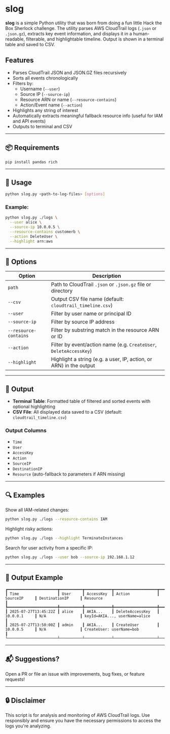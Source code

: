 # slog

**slog** is a simple Python utility that was born from doing a fun little Hack the Box Sherlock challenge. The utility parses AWS CloudTrail logs (`.json` or `.json.gz`), extracts key event information, and displays it in a human-readable, filterable, and highlightable timeline. Output is shown in a terminal table and saved to CSV.

## Features

* Parses CloudTrail JSON and JSON.GZ files recursively  
* Sorts all events chronologically  
* Filters by:
  - Username (`--user`)
  - Source IP (`--source-ip`)
  - Resource ARN or name (`--resource-contains`)
  - Action/Event name (`--action`)
* Highlights any string of interest  
* Automatically extracts meaningful fallback resource info (useful for IAM and API events)  
* Outputs to terminal and CSV

---

## 📦 Requirements

```bash
pip install pandas rich
```

---

## 🚀 Usage

```bash
python slog.py <path-to-log-files> [options]
```

### Example:

```bash
python slog.py ./logs \
  --user alice \
  --source-ip 10.0.0.5 \
  --resource-contains customerb \
  --action DeleteUser \
  --highlight arn:aws
```

---

## 🔧 Options

| Option                | Description |
|------------------------|-------------|
| `path`                | Path to CloudTrail `.json` or `.json.gz` file or directory |
| `--csv`               | Output CSV file name (default: `cloudtrail_timeline.csv`) |
| `--user`              | Filter by user name or principal ID |
| `--source-ip`         | Filter by source IP address |
| `--resource-contains` | Filter by substring match in the resource ARN or ID |
| `--action`            | Filter by event/action name (e.g. `CreateUser`, `DeleteAccessKey`) |
| `--highlight`         | Highlight a string (e.g. a user, IP, action, or ARN) in the output |

---

## 📄 Output

- **Terminal Table**: Formatted table of filtered and sorted events with optional highlighting
- **CSV File**: All displayed data saved to a CSV (default: `cloudtrail_timeline.csv`)

### Output Columns

- `Time`
- `User`
- `AccessKey`
- `Action`
- `SourceIP`
- `DestinationIP`
- `Resource` (auto-fallback to parameters if ARN missing)

---

## 🔍 Examples

Show all IAM-related changes:

```bash
python slog.py ./logs --resource-contains IAM
```

Highlight risky actions:

```bash
python slog.py ./logs --highlight TerminateInstances
```

Search for user activity from a specific IP:

```bash
python slog.py ./logs --user bob --source-ip 192.168.1.12
```

---

## 📂 Output Example

```
┏━━━━━━━━━━━━━━━━━━━━━━┳━━━━━━━━━━┳━━━━━━━━━━━━┳━━━━━━━━━━━━━━━━━━━┳━━━━━━━━━━━━━━┳━━━━━━━━━━━━━━━━━━━┳━━━━━━━━━━━━━━━━━━━━━━━━━━━━━━━━━━━━━━┓
┃ Time                 ┃ User     ┃ AccessKey  ┃ Action            ┃ SourceIP     ┃ DestinationIP     ┃ Resource                             ┃
┡━━━━━━━━━━━━━━━━━━━━━━╇━━━━━━━━━━╇━━━━━━━━━━━━╇━━━━━━━━━━━━━━━━━━━╇━━━━━━━━━━━━━━╇━━━━━━━━━━━━━━━━━━━╇━━━━━━━━━━━━━━━━━━━━━━━━━━━━━━━━━━━━━━┩
┃ 2025-07-27T13:45:22Z ┃ alice    ┃ AKIA...    ┃ DeleteAccessKey   ┃ 10.0.0.1     ┃ N/A               ┃ keyId=AKIA..., userName=alice        ┃
┃ 2025-07-27T13:50:00Z ┃ admin    ┃ AKIA...    ┃ CreateUser        ┃ 10.0.0.5     ┃ N/A               ┃ CreateUser: userName=bob             ┃
└──────────────────────┴──────────┴────────────┴───────────────────┴──────────────┴───────────────────┴──────────────────────────────────────┘
```

---

## 📬 Suggestions?

Open a PR or file an issue with improvements, bug fixes, or feature requests!

---

## 🔒 Disclaimer

This script is for analysis and monitoring of AWS CloudTrail logs. Use responsibly and ensure you have the necessary permissions to access the logs you're analyzing.
